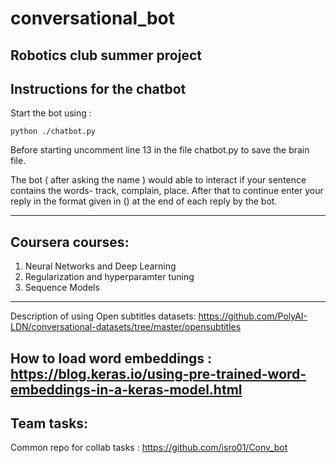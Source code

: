 # conversational_bot
Robotics club summer project
---

## Instructions for the chatbot

Start the bot using :
```
python ./chatbot.py
```
Before starting uncomment line 13 in the file chatbot.py to save the brain file.

The bot ( after asking the name ) would able to interact if your sentence contains the words- track, complain, place. After that to continue enter your reply in the format given in () at the end of each reply by the bot.

---

## Coursera courses:

1. Neural Networks and Deep Learning
2. Regularization and hyperparamter tuning
3. Sequence Models

---
Description of using Open subtitles datasets: https://github.com/PolyAI-LDN/conversational-datasets/tree/master/opensubtitles

How to load word embeddings : https://blog.keras.io/using-pre-trained-word-embeddings-in-a-keras-model.html
---

## Team tasks:

Common repo for collab tasks : https://github.com/isro01/Conv_bot
